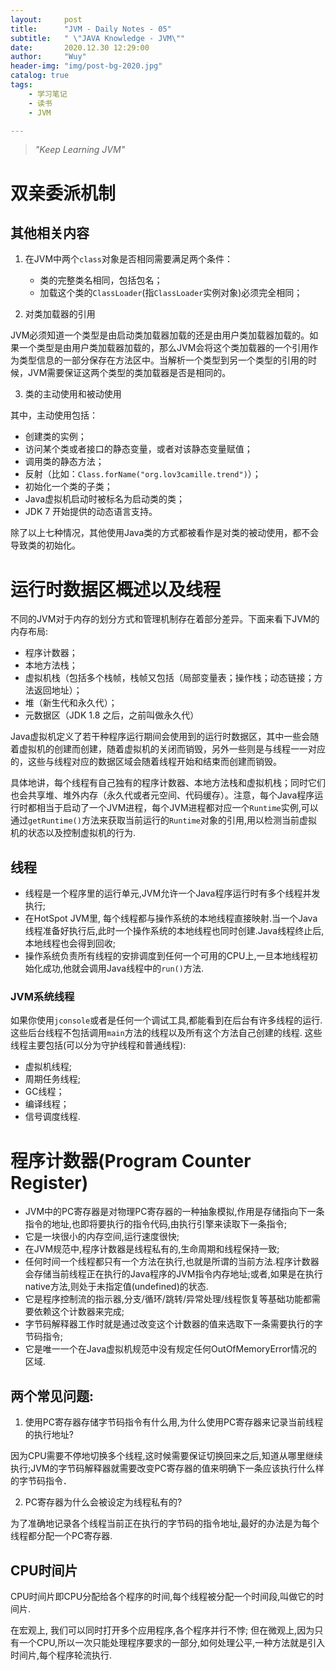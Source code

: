 ```yaml
---
layout:     post
title:      "JVM - Daily Notes - 05"
subtitle:   " \"JAVA Knowledge - JVM\""
date:       2020.12.30 12:29:00
author:     "Wuy"
header-img: "img/post-bg-2020.jpg"
catalog: true
tags:
    - 学习笔记
    - 读书
    - JVM

---
```


> *"Keep Learning JVM"*

# 双亲委派机制

## 其他相关内容

1. 在JVM中两个`class`对象是否相同需要满足两个条件：

    - 类的完整类名相同，包括包名；
    - 加载这个类的`ClassLoader`(指`ClassLoader`实例对象)必须完全相同；

2. 对类加载器的引用

JVM必须知道一个类型是由启动类加载器加载的还是由用户类加载器加载的。如果一个类型是由用户类加载器加载的，那么JVM会将这个类加载器的一个引用作为类型信息的一部分保存在方法区中。当解析一个类型到另一个类型的引用的时候，JVM需要保证这两个类型的类加载器是否是相同的。

3. 类的主动使用和被动使用

其中，主动使用包括：

- 创建类的实例；
- 访问某个类或者接口的静态变量，或者对该静态变量赋值；
- 调用类的静态方法；
- 反射（比如：`Class.forName("org.lov3camille.trend")`）；
- 初始化一个类的子类；
- Java虚拟机启动时被标名为启动类的类；
- JDK 7 开始提供的动态语言支持。

除了以上七种情况，其他使用Java类的方式都被看作是对类的被动使用，都不会导致类的初始化。

# 运行时数据区概述以及线程

不同的JVM对于内存的划分方式和管理机制存在着部分差异。下面来看下JVM的内存布局:

- 程序计数器；
- 本地方法栈；
- 虚拟机栈（包括多个栈帧，栈帧又包括（局部变量表；操作栈；动态链接；方法返回地址）；
- 堆（新生代和永久代）；
- 元数据区（JDK 1.8 之后，之前叫做永久代）

Java虚拟机定义了若干种程序运行期间会使用到的运行时数据区，其中一些会随着虚拟机的创建而创建，随着虚拟机的关闭而销毁，另外一些则是与线程一一对应的，这些与线程对应的数据区域会随着线程开始和结束而创建而销毁。

具体地讲，每个线程有自己独有的程序计数器、本地方法栈和虚拟机栈；同时它们也会共享堆、堆外内存（永久代或者元空间、代码缓存）。注意，每个Java程序运行时都相当于启动了一个JVM进程，每个JVM进程都对应一个`Runtime`实例,可以通过`getRuntime()`方法来获取当前运行的`Runtime`对象的引用,用以检测当前虚拟机的状态以及控制虚拟机的行为.

## 线程

- 线程是一个程序里的运行单元,JVM允许一个Java程序运行时有多个线程并发执行;
- 在HotSpot JVM里, 每个线程都与操作系统的本地线程直接映射.当一个Java线程准备好执行后,此时一个操作系统的本地线程也同时创建.Java线程终止后,本地线程也会得到回收;
- 操作系统负责所有线程的安排调度到任何一个可用的CPU上,一旦本地线程初始化成功,他就会调用Java线程中的`run()`方法.

### JVM系统线程

如果你使用`jconsole`或者是任何一个调试工具,都能看到在后台有许多线程的运行.这些后台线程不包括调用`main`方法的线程以及所有这个方法自己创建的线程.
这些线程主要包括(可以分为守护线程和普通线程):

- 虚拟机线程;
- 周期任务线程;
- GC线程；
- 编译线程；
- 信号调度线程.　

# 程序计数器(Program Counter Register)

- JVM中的PC寄存器是对物理PC寄存器的一种抽象模拟,作用是存储指向下一条指令的地址,也即将要执行的指令代码,由执行引擎来读取下一条指令;
- 它是一块很小的内存空间,运行速度很快;
- 在JVM规范中,程序计数器是线程私有的,生命周期和线程保持一致;
- 任何时间一个线程都只有一个方法在执行,也就是所谓的当前方法.程序计数器会存储当前线程正在执行的Java程序的JVM指令内存地址;或者,如果是在执行native方法,则处于未指定值(undefined)的状态.
- 它是程序控制流的指示器,分支/循环/跳转/异常处理/线程恢复等基础功能都需要依赖这个计数器来完成;
- 字节码解释器工作时就是通过改变这个计数器的值来选取下一条需要执行的字节码指令;
- 它是唯一一个在Java虚拟机规范中没有规定任何OutOfMemoryError情况的区域.

## 两个常见问题:

1. 使用PC寄存器存储字节码指令有什么用,为什么使用PC寄存器来记录当前线程的执行地址?

因为CPU需要不停地切换多个线程,这时候需要保证切换回来之后,知道从哪里继续执行;JVM的字节码解释器就需要改变PC寄存器的值来明确下一条应该执行什么样的字节码指令．

2. PC寄存器为什么会被设定为线程私有的?

为了准确地记录各个线程当前正在执行的字节码的指令地址,最好的办法是为每个线程都分配一个PC寄存器.

## CPU时间片

CPU时间片即CPU分配给各个程序的时间,每个线程被分配一个时间段,叫做它的时间片.

在宏观上, 我们可以同时打开多个应用程序,各个程序并行不悖;
但在微观上,因为只有一个CPU,所以一次只能处理程序要求的一部分,如何处理公平,一种方法就是引入时间片,每个程序轮流执行.
